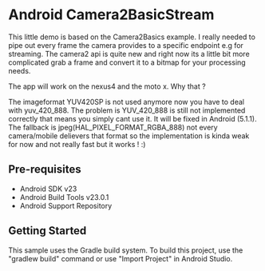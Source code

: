 
Android Camera2BasicStream
===================================

This little demo is based on the Camera2Basics example. I really needed to pipe out every frame the 
camera provides to a specific endpoint e.g for streaming. The camera2 api is quite new and right now
its a little bit more complicated grab a frame and convert it to a bitmap for your processing needs.

The app will work on the nexus4 and the moto x. Why that ?

The imageformat YUV420SP is not used anymore now you have to deal with yuv_420_888. The problem is YUV_420_888 is still not implemented correctly that means you simply cant use it. It will be fixed in Android (5.1.1). The fallback is jpeg(HAL_PIXEL_FORMAT_RGBA_888) not every camera/mobile delievers that format so the implementation is kinda weak for now and not really fast but it works ! :) 


Pre-requisites
--------------

- Android SDK v23
- Android Build Tools v23.0.1
- Android Support Repository

Getting Started
---------------

This sample uses the Gradle build system. To build this project, use the
"gradlew build" command or use "Import Project" in Android Studio.
